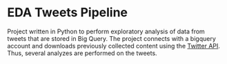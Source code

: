 # EDA Tweets Pipeline
Project written in Python to perform exploratory analysis of data from tweets that are stored in Big Query. The project connects with a bigquery account and downloads previously collected content using the [Twitter API](https://developer.twitter.com/en/docs/twitter-api). Thus, several analyzes are performed on the tweets.
